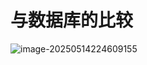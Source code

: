# 与数据库的比较

![image-20250514224609155](/C:/Users/崇涛/AppData/Roaming/Typora/typora-user-images/image-20250514224609155.png)

